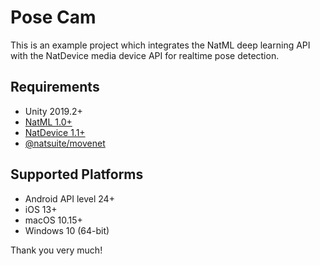 # Pose Cam

This is an example project which integrates the NatML deep learning API with the NatDevice media device API for realtime pose detection.

## Requirements
- Unity 2019.2+
- [NatML 1.0+](https://github.com/natsuite/NatML)
- [NatDevice 1.1+](https://assetstore.unity.com/packages/tools/integration/natdevice-media-device-api-162053)
- [@natsuite/movenet](https://hub.natml.ai/@natsuite/movenet)

## Supported Platforms
- Android API level 24+
- iOS 13+
- macOS 10.15+
- Windows 10 (64-bit)

Thank you very much!